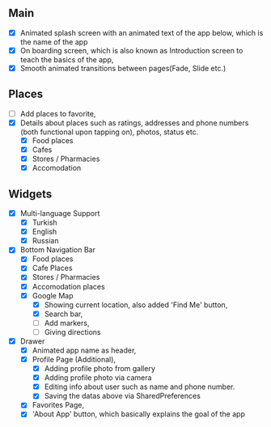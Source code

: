 ## Main ##
- [x] Animated splash screen with an animated text of the app below, which is the name of the app
- [x] On boarding screen, which is also known as Introduction screen to teach the basics of the app,
- [x] Smooth animated transitions between pages(Fade, Slide etc.) 
## Places ##
- [ ] Add places to favorite, 
- [x] Details about places such as ratings, addresses and phone numbers (both functional upon tapping on), photos, status etc.
    - [x] Food places
    - [x] Cafes
    - [x] Stores / Pharmacies
    - [x] Accomodation

## Widgets ##
- [x] Multi-language Support
    - [x] Turkish
    - [x] English
    - [x] Russian
- [x] Bottom Navigation Bar
    - [x] Food places
    - [x] Cafe Places
    - [x] Stores / Pharmacies
    - [x] Accomodation places  
    - [x] Google Map
        - [x] Showing current location, also added 'Find Me' button,
        - [x] Search bar,
        - [ ] Add markers,
        - [ ] Giving directions
- [x] Drawer
    - [x] Animated app name as header,
    - [x] Profile Page (Additional),
        - [x] Adding profile photo from gallery
        - [x] Adding profile photo via camera 
        - [x] Editing info about user such as name and phone number.
        - [x] Saving the datas above via SharedPreferences 
    - [x] Favorites Page,
    - [x] 'About App' button, which basically explains the goal of the app
